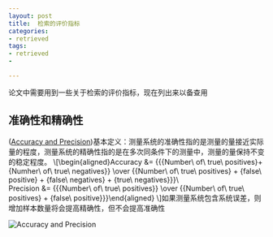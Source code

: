 ```yaml
---
layout: post
title:  检索的评价指标
categories:
- retrieved
tags:
- retrieved
- 

---
```


论文中需要用到一些关于检索的评价指标，现在列出来以备查用

## 准确性和精确性

([Accuracy and Precision](https://en.wikipedia.org/wiki/Accuracy_and_precision))基本定义：测量系统的准确性指的是测量的量接近实际量的程度，测量系统的精确性指的是在多次同条件下的测量中，测量的量保持不变的稳定程度。
\\[\begin{aligned}Accuracy &= {{{Number\ of\ true\ positives}+{Numher\ of\ true\ negatives}} \over {{Number\ of\ true\ positives} + {false\ positive} + {false\ negatives} + {true\ negatives}}}\\\
Precision &= {{{Number\ of\ true\ positives}} \over {{Number\ of\ true\ positives} + {false\ positive}}}\end{aligned} \\]如果测量系统包含系统误差，则增加样本数量将会提高精确性，但不会提高准确性

![Accuracy and Precision](./media/)

##